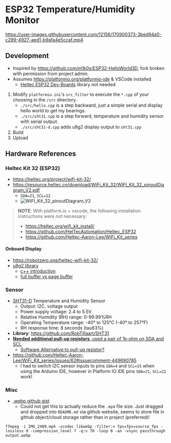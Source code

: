 # ESP32 Temperature/Humidity Monitor

https://user-images.githubusercontent.com/12156/170900373-3bed94a0-c299-4927-aed1-b9afa4e5ccaf.mp4

## Development

- Inspired by https://github.com/m1k0s/ESP32-HelloWorld3D, fork broken with permission from project admin.
- Assumes https://platformio.org/platformio-ide & VSCode installed
  - [Heltec ESP32 Dev-Boards](https://registry.platformio.org/libraries/heltecautomation/Heltec%20ESP32%20Dev-Boards) library not needed

1. Modify `platformio.ini`'s `src_filter` to execute the `*.cpp` of your choosing in the `/src` directory.
   - `./src/hello.cpp` is a step backward, just a simple serial and display hello world to get my bearings.
   - `./src/sht31.cpp` is a step forward, temperature and humidity sensor with serial output.
   - `./src/sht31-d.cpp` adds u8g2 display output to `sht31.cpp`
2. Build
3. Upload

## Hardware References

### Heltec Kit 32 (ESP32)

- https://heltec.org/project/wifi-kit-32/
- https://resource.heltec.cn/download/WiFi_Kit_32/WIFI_Kit_32_pinoutDiagram_V2.pdf
  - `SDA=21`, `SCL=22`
  - ![WIFI_Kit_32_pinoutDiagram_V2](https://user-images.githubusercontent.com/12156/171037611-bd17732e-420a-4890-98af-4e5cab34068c.png)

> **NOTE**: With platform.io + vscode, the following installation instructions were _not_ necessary:
>
> - https://heltec.org/wifi_kit_install/
> - https://github.com/HelTecAutomation/Heltec_ESP32
> - https://github.com/Heltec-Aaron-Lee/WiFi_Kit_series

#### Onboard Display

- https://robotzero.one/heltec-wifi-kit-32/
- [u8g2 library](https://github.com/olikraus/u8g2)
  - [c++ introduction](https://github.com/olikraus/u8g2/wiki/u8g2setupcpp#introduction)
  - [full buffer vs page buffer](https://github.com/olikraus/u8g2/wiki/setup_tutorial#u8g2-full-buffer--page-buffer-and-u8x8-mode)

### Sensor

- [SHT31-D](https://www.amazon.com/gp/product/B07ZSZW92J/ref=ppx_yo_dt_b_search_asin_title?ie=UTF8&psc=1) Temperature and Humidity Sensor
  - Output: I2C, voltage output
  - Power supply voltage: 2.4 to 5.5V
  - Relative Humidity (RH) range: 0-99.99%RH
  - Operating Temperature range: -40° to 125°C (-40° to 257°F)
  - RH response time: 8 seconds (tau63%)
- **Library**: https://github.com/RobTillaart/SHT31
- [**Needed additional pull-up resistors**, used a pair of 1k-ohm on SDA and SCL](https://github.com/espressif/arduino-esp32/issues/1395#issuecomment-387771512)
  - [Software Alternative to pull-up resistor?](https://www.upesy.com/blogs/tutorials/how-to-use-gpio-pins-of-esp32-with-arduino)
- https://github.com/Heltec-Aaron-Lee/WiFi_Kit_series/issues/62#issuecomment-449690785
  - I had to switch I2C sensor inputs to pins `SDA=4` and `SCL=15` when using the Arduino IDE, however in Platform IO IDE pins `SDA=21`, `SCL=22` work!

### Misc

- [.webp github gist](https://gist.github.com/witmin/1edf926c2886d5c8d9b264d70baf7379)
  - Could not get this to actually reduce the `.mp4` file size. Just dragged and dropped into `README.md` via github website, seems to store file in github object/cloud storage rather than in project (preferred)!

```
ffmpeg -i IMG_2409.mp4 -vcodec libwebp -filter:v fps=fps=source_fps -lossless 0 -compression_level 7 -q:v 70 -loop 0 -an -vsync passthrough output.webp
```
